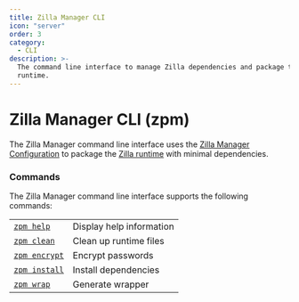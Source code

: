 ```yaml
---
title: Zilla Manager CLI
icon: "server"
order: 3
category:
  - CLI
description: >-
  The command line interface to manage Zilla dependencies and package the Zilla
  runtime.
---
```


# Zilla Manager CLI (zpm)

The Zilla Manager command line interface uses the [Zilla Manager Configuration](../zpm.json.md) to package the [Zilla runtime](../zilla/) with minimal dependencies.

### Commands

The Zilla Manager command line interface supports the following commands:

|                             |                          |
| --------------------------- | ------------------------ |
| [`zpm help`](clean.md)      | Display help information |
| [`zpm clean`](clean.md)     | Clean up runtime files   |
| [`zpm encrypt`](encrypt.md) | Encrypt passwords        |
| [`zpm install`](install.md) | Install dependencies     |
| [`zpm wrap`](wrap.md)       | Generate wrapper         |

